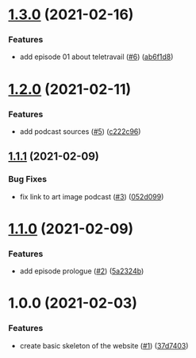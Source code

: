 # [1.3.0](https://github.com/thedaviddias/erreur-200/compare/v1.2.0...v1.3.0) (2021-02-16)


### Features

* add episode 01 about teletravail ([#6](https://github.com/thedaviddias/erreur-200/issues/6)) ([ab6f1d8](https://github.com/thedaviddias/erreur-200/commit/ab6f1d8bc4f050411c9059263db8bb1568738167))

# [1.2.0](https://github.com/thedaviddias/erreur-200/compare/v1.1.1...v1.2.0) (2021-02-11)


### Features

* add podcast sources ([#5](https://github.com/thedaviddias/erreur-200/issues/5)) ([c222c96](https://github.com/thedaviddias/erreur-200/commit/c222c964883a99cf103d79679c4bd2d4b4fecba4))

## [1.1.1](https://github.com/thedaviddias/erreur-200/compare/v1.1.0...v1.1.1) (2021-02-09)


### Bug Fixes

* fix link to art image podcast ([#3](https://github.com/thedaviddias/erreur-200/issues/3)) ([052d099](https://github.com/thedaviddias/erreur-200/commit/052d0992747a165a2e5941a6cc35b17b26163330))

# [1.1.0](https://github.com/thedaviddias/erreur-200/compare/v1.0.0...v1.1.0) (2021-02-09)


### Features

* add episode prologue ([#2](https://github.com/thedaviddias/erreur-200/issues/2)) ([5a2324b](https://github.com/thedaviddias/erreur-200/commit/5a2324bf1f5c7bea5876904232a4b2b5a88614b7))

# 1.0.0 (2021-02-03)


### Features

* create basic skeleton of the website ([#1](https://github.com/thedaviddias/erreur-200/issues/1)) ([37d7403](https://github.com/thedaviddias/erreur-200/commit/37d7403353a74349a6c7c3b7f4c143fdd3f626b6))
